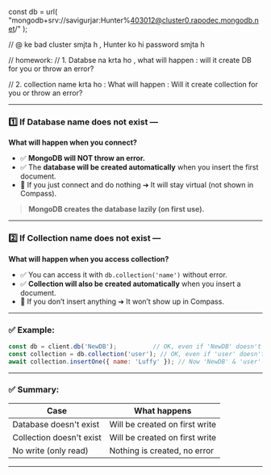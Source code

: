 const db = url(
  "mongodb+srv://savigurjar:Hunter%403012@cluster0.rapodec.mongodb.net/"
);

// @ ke bad cluster smjta h , Hunter ko hi password smjta h 

// homework:
//  1. Databse na krta ho , what will happen : will it create DB for you or throw an error?

// 2. collection name krta ho : What will happen : Will it create collection for you or throw an error?




---

### 1️⃣ If **Database name does not exist** —

**What will happen when you connect?**

* ✅ **MongoDB will NOT throw an error.**
* ✅ The **database will be created automatically** when you insert the first document.
* 📝 If you just connect and do nothing ➔ It will stay virtual (not shown in Compass).

> **MongoDB creates the database lazily (on first use).**

---

### 2️⃣ If **Collection name does not exist** —

**What will happen when you access collection?**

* ✅ You can access it with `db.collection('name')` without error.
* ✅ **Collection will also be created automatically** when you insert a document.
* 📝 If you don’t insert anything ➔ It won’t show up in Compass.

---

### ✅ Example:

```js
const db = client.db('NewDB');          // OK, even if 'NewDB' doesn't exist yet
const collection = db.collection('user'); // OK, even if 'user' doesn't exist yet
await collection.insertOne({ name: 'Luffy' }); // Now 'NewDB' & 'user' will be created
```

---

### ✅ Summary:

| Case                     | What happens                   |
| ------------------------ | ------------------------------ |
| Database doesn't exist   | Will be created on first write |
| Collection doesn't exist | Will be created on first write |
| No write (only read)     | Nothing is created, no error   |

---


